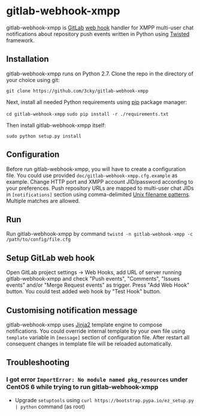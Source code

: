 # gitlab-webhook-xmpp

gitlab-webhook-xmpp is [GitLab](https://about.gitlab.com/)
[web hook](https://gitlab.com/gitlab-org/gitlab-ce/blob/master/doc/web_hooks/web_hooks.md) handler
for XMPP multi-user chat notifications about repository push events written in Python
using [Twisted](https://twistedmatrix.com/trac/) framework.

## Installation

gitlab-webhook-xmpp runs on Python 2.7. Clone the repo in the directory of your choice using git:

`git clone https://github.com/3cky/gitlab-webhook-xmpp`

Next, install all needed Python requirements using [pip](https://pip.pypa.io/en/latest/) package manager:

`cd gitlab-webhook-xmpp`
`sudo pip install -r ./requirements.txt`

Then install gitlab-webhook-xmpp itself:

`sudo python setup.py install`

## Configuration

Before run gitlab-webhook-xmpp, you will have to create a configuration file. You could use
provided `doc/gitlab-webhook-xmpp.cfg.example` as example. Change HTTP port and XMPP
account JID/password according to your preferences. Push repository URLs are mapped to
multi-user chat JIDs in `[notifications]` section using comma-delimited
[Unix filename patterns](https://docs.python.org/2/library/fnmatch.html).
Multiple matches are allowed.

## Run

Run gitlab-webhook-xmpp by command `twistd -n gitlab-webhook-xmpp -c /path/to/config/file.cfg`

## Setup GitLab web hook

Open GitLab project settings -> Web Hooks, add URL of server running gitlab-webhook-xmpp and
check "Push events", "Comments", "Issues events" and/or "Merge Request events" as trigger. Press "Add Web Hook" button. You could test added web hook
by "Test Hook" button.

## Customising notification message

gitlab-webhook-xmpp uses [Jinja2](http://jinja.pocoo.org/) template engine to compose notifications.
You could override internal template by your own file using `template` variable in `[message]`
section of configuration file. After restart all consequent changes in template file will be
reloaded automatically.

## Troubleshooting

### I got error `ImportError: No module named pkg_resources` under CentOS 6 while trying to run gitlab-webhook-xmpp
- Upgrade `setuptools` using `curl https://bootstrap.pypa.io/ez_setup.py | python` command (as root)
